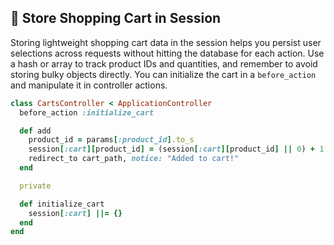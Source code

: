 ## 🛒 Store Shopping Cart in Session

Storing lightweight shopping cart data in the session helps you persist user selections across requests without hitting the database for each action. Use a hash or array to track product IDs and quantities, and remember to avoid storing bulky objects directly. You can initialize the cart in a `before_action` and manipulate it in controller actions.

```ruby
class CartsController < ApplicationController
  before_action :initialize_cart

  def add
    product_id = params[:product_id].to_s
    session[:cart][product_id] = (session[:cart][product_id] || 0) + 1
    redirect_to cart_path, notice: "Added to cart!"
  end

  private

  def initialize_cart
    session[:cart] ||= {}
  end
end
```